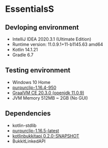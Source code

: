# EssentialsS

## Devloping environment
* IntelliJ IDEA 2020.3.1 (Ultimate Edition)
* Runtime version: 11.0.9.1+11-b1145.63 amd64
* Kotlin 14.1.21
* Gradle 6.7

## Testing environment
* Windows 10 Home
* [purpurclip-1.16.4-950](https://github.com/pl3xgaming/Purpur)
* [GraalVM CE 20.3.0 (openjdk 11.0.9)](https://www.graalvm.org)
* JVM Memory 512MB ~ 2GB (No GUI)

## Dependencies
* kotlin-stdlib
* [purpurclip-1.16.5-latest](https://github.com/pl3xgaming/Purpur)
* [kotlinbukkitapi 0.2.0-SNAPSHOT](https://github.com/DevSrSouza/KotlinBukkitAPI)
* BukkitLinkedAPI